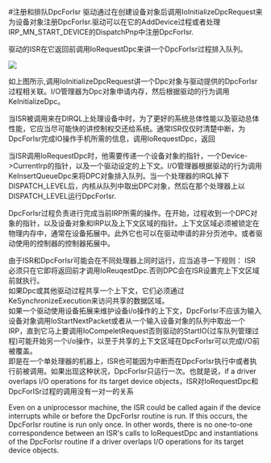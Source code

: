 #注册和排队DpcForIsr
驱动通过在创建设备对象后调用IoInitializeDpcRequest来为设备对象注册DpcForIsr.驱动可以在它的AddDevice过程或者处理IRP_MN_START_DEVICE的DispatchPnp中注册DpcForIsr.

驱动的ISR在它返回前调用IoRequestDpc来讲一个DpcForIsr过程排入队列。



![](https://docs.microsoft.com/zh-cn/windows-hardware/drivers/kernel/images/3dpcisr.png)

如上图所示,调用IoInitializeDpcRequest讲一个Dpc对象与驱动提供的DpcForIsr过程相关联。I/O管理器为Dpc对象申请内存，然后根据驱动的行为调用KeInitializeDpc。

当ISR被调用来在DIRQL上处理设备中时，为了更好的系统总体性能以及驱动总体性能，它应当尽可能快的讲控制权交还给系统。通常ISR仅仅时清楚中断，为DpcForIsr完成IO操作手机所需的信息，调用IoRequestDpc，返回

当ISR调用IoRequestDpc时，他需要传递一个设备对象的指针，一个Device->CurrentIrp的指针，以及一个驱动设定的上下文。I/O管理器根据驱动的行为调用KeInsertQueueDpc来将DPC对象排入队列。当一个处理器的IRQL掉下DISPATCH_LEVEL后，内核从队列中取出DPC对象，然后在那个处理器上以DISPATCH_LEVEL运行DpcForIsr.

DpcForIsr过程负责进行完成当前IRP所需的操作。在开始，过程收到一个DPC对象的指针，以及设备对象和IRP以及上下文区域的指针。上下文区域必须被锁定在物理内存中，通常在设备拓展中。此外它也可以在驱动申请的非分页池中。或者驱动使用的控制器的控制器拓展中。

由于ISR和DpcForIsr可能会在不同处理器上同时运行，应当追寻一下规则：
ISR必须只在它即将返回前才调用IoReuqestDpc.否则DPC会在ISR设置完上下文区域前就执行。      
如果Dpc或其他驱动过程共享一个上下文，它们必须通过KeSynchronizeExecution来访问共享的数据区域。       
如果一个驱动使用设备拓展来维护设备i/o操作的上下文，DpcForIsr不应该为输入设备对象调用IoStartNextPacket或者从一个输入设备对象的队列中取出一个IRP，直到它马上要调用IoCompeletRequest否则驱动的StartIO(过车队列管理过程)可能开始另一个i/o操作，以至于共享的上下文区域在DpcForIsr可以完成I/O前被覆盖。       
即是在一个单处理器的机器上，ISR也可能因为中断而在DpcForIsr执行中或者执行前被调用。如果出现这种状况，DpcForIsr只运行一次。也就是说，if a driver overlaps I/O operations for its target device objects，ISR对IoRequestDpc和DpcForISr过程的调用没有一对一的关系


Even on a uniprocessor machine, the ISR could be called again if the device interrupts while or before the DpcForIsr routine is run. If this occurs, the DpcForIsr routine is run only once. In other words, there is no one-to-one correspondence between an ISR's calls to IoRequestDpc and instantiations of the DpcForIsr routine if a driver overlaps I/O operations for its target device objects.
